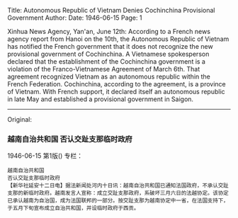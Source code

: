 Title: Autonomous Republic of Vietnam Denies Cochinchina Provisional Government
Author:
Date: 1946-06-15
Page: 1

Xinhua News Agency, Yan'an, June 12th: According to a French news agency report from Hanoi on the 10th, the Autonomous Republic of Vietnam has notified the French government that it does not recognize the new provisional government of Cochinchina. A Vietnamese spokesperson declared that the establishment of the Cochinchina government is a violation of the Franco-Vietnamese Agreement of March 6th. That agreement recognized Vietnam as an autonomous republic within the French Federation. Cochinchina, according to the agreement, is a province of Vietnam. With French support, it declared itself an autonomous republic in late May and established a provisional government in Saigon.



<hr /> 

Original: 


### 越南自治共和国  否认交趾支那临时政府

1946-06-15
第1版()
专栏：

    越南自治共和国
    否认交趾支那临时政府
    【新华社延安十二日电】据法新闻处河内十日讯：越南自治共和国已通知法国政府，不承认交趾支那的新临时政府。越南发言人宣称：成立交趾支那政府，系破坏三月六日的法越协定。该协定已承认越南为自治国，成为法国联邦的一部分。按交趾支那为越南协定中一省，在法国支持下，于五月下旬宣布成立自治共和国，并设临时政府于西贡。
